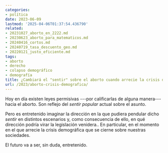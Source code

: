 ```yaml
---
categories:
- política
date: 2023-06-09
lastmod: '2025-04-06T01:37:54.436790'
related:
- 20231027_aborto_en_2222.md
- 20230623_aborto_para_matematicos.md
- 20240416_cortos.md
- 20240719_tasa_descuento_geo.md
- 20220121_justo_eficiente.md
tags:
- aborto
- derecho
- colapso demográfico
- demografía
title: ¿Cambiará el "sentir" sobre el aborto cuando arrecie la crisis demográfica?
url: /2023/aborto-crisis-demografica/
---
```


Hoy en día existen leyes permisivas ---por calificarlas de alguna manera--- hacia el aborto. Son reflejo del _sentir popular_ actual sobre el asunto.

Pero es entretenido imaginar la dirección en la que pudiera pendular dicho _sentir_ en distintos escenarios y, como consecuencia de ello, en qué dirección podría virar la legislación venidera.. En particular, en el momento en el que arrecie la crisis demográfica que se cierne sobre nuestras sociedades.

El futuro va a ser, sin duda, entretenido.